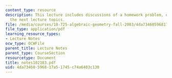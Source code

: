 ```yaml
---
content_type: resource
description: This lecture includes discussions of a homework problem, dimension, and
  the next lecture topics.
file: /media/courses/18-725-algebraic-geometry-fall-2003/4da73460596817a51745c74a6403c130_notes102103.pdf
file_type: application/pdf
learning_resource_types:
- Lecture Notes
ocw_type: OCWFile
parent_title: Lecture Notes
parent_type: CourseSection
resourcetype: Document
title: notes102103.pdf
uid: 4da73460-5968-17a5-1745-c74a6403c130
---
```

